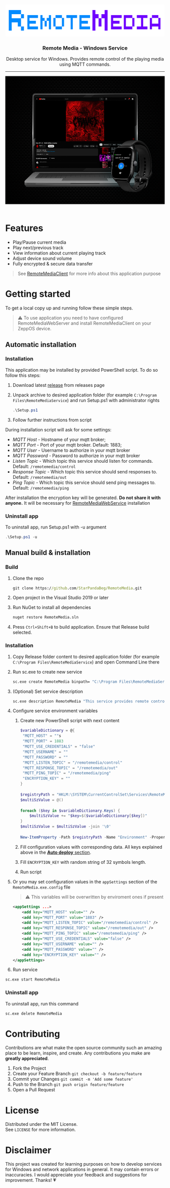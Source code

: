 <br />
<p align="center">
  <a href="https://github.com/StarPandaBeg/RemoteMedia">
    <img src=".github/logo.png" alt="Logo" width="600" height="102">
  </a>

  <h3 align="center">Remote Media - Windows Service</h3>

  <p align="center">
    Desktop service for Windows. Provides remote control of the playing media using MQTT commands.
  </p>
</p>

---

<div align="center">
  <img src=".github/promo.png" alt="" width="600" height="405">
</div>
<br/>

# Features

- Play/Pause current media
- Play next/previous track
- View information about current playing track
- Adjust device sound volume
- Fully encrypted & secure data transfer

> See [RemoteMediaClient](https://github.com/StarPandaBeg/RemoteMediaClient) for more info about this application purpose

# Getting started

To get a local copy up and running follow these simple steps.

> ⚠️ To use application you need to have configured RemoteMediaWebServer and install RemoteMediaClient on your ZeppOS device.

## Automatic installation

### Installation

This application may be installed by provided PowerShell script. To do so follow this steps:

1. Download latest [release](https://github.com/StarPandaBeg/RemoteMedia/releases/latest) from releases page
1. Unpack archive to desired application folder (for example `C:\Program Files\RemoteMediaService`) and run Setup.ps1 with administrator rights

   ```powershell
   .\Setup.ps1
   ```

1. Follow further instructions from script

During installation script will ask for some settings:

- _MQTT Host_ - Hostname of your mqtt broker;
- _MQTT Port_ - Port of your mqtt broker. Default: 1883;
- _MQTT User_ - Username to authorize in your mqtt broker
- _MQTT Password_ - Password to authorize in your mqtt broker
- _Listen Topic_ - Which topic this service should listen for commands. Default: `/remotemedia/control`
- _Response Topic_ - Which topic this service should send responses to. Default: `/remotemedia/out`
- _Ping Topic_ - Which topic this service should send ping messages to. Default: `/remotemedia/ping`

After installation the encryption key will be generated. **Do not share it with anyone.** It will be necessary for [RemoteMediaWebService](https://github.com/StarPandaBeg/RemoteMediaWebService) installation

### Uninstall app

To uninstall app, run Setup.ps1 with -u argument

```powershell
.\Setup.ps1 -u
```

## Manual build & installation

### Build

1. Clone the repo

   ```cmd
   git clone https://github.com/StarPandaBeg/RemoteMedia.git
   ```

1. Open project in the Visual Studio 2019 or later
1. Run NuGet to install all dependencies
   ```cmd
   nuget restore RemoteMedia.sln
   ```
1. Press `Ctrl+Shift+B` to build application. Ensure that Release build selected.

### Installation

1.  Copy Release folder content to desired application folder (for example `C:\Program Files\RemoteMediaService`) and open Command Line there
1.  Run sc.exe to create new service

    ```cmd
    sc.exe create RemoteMedia binpath= "C:\Program Files\RemoteMediaService\RemoteMedia.exe" start= auto displayname= "RemoteMedia Service"
    ```

1.  (Optional) Set service description

    ```cmd
    sc.exe description RemoteMedia "This service provides remote control of the playing media using MQTT commands."
    ```

1.  Configure service environment variables

    1. Create new PowerShell script with next content

       ```powershell
       $variableDictionary = @{
        "MQTT_HOST" = ""s
        "MQTT_PORT" = 1883
        "MQTT_USE_CREDENTIALS" = "false"
        "MQTT_USERNAME" = ""
        "MQTT_PASSWORD" = ""
        "MQTT_LISTEN_TOPIC" = "/remotemedia/control"
        "MQTT_RESPONSE_TOPIC" = "/remotemedia/out"
        "MQTT_PING_TOPIC" = "/remotemedia/ping"
        "ENCRYPTION_KEY" = ""
       }

       $registryPath = "HKLM:\SYSTEM\CurrentControlSet\Services\RemoteMedia"
       $multiSzValue = @()

       foreach ($key in $variableDictionary.Keys) {
           $multiSzValue += "$key=$($variableDictionary[$key])"
       }
       $multiSzValue = $multiSzValue -join '\0'

       New-ItemProperty -Path $registryPath -Name "Environment" -PropertyType MultiString -Value $multiSzValue
       ```

    1. Fill configuration values with corresponding data. All keys explained above in the [**Auto deploy** section](#auto-deploy).

    1. Fill `ENCRYPTION_KEY` with random string of 32 symbols length.

    1. Run script

1.  Or you may set configuration values in the `appSettings` section of the `RemoteMedia.exe.config` file

    > ⚠️ This variables will be overwritten by enviroment ones if present

    ```xml
    <appSettings ...>
        <add key="MQTT_HOST" value="" />
        <add key="MQTT_PORT" value="1883" />
        <add key="MQTT_LISTEN_TOPIC" value="/remotemedia/control" />
        <add key="MQTT_RESPONSE_TOPIC" value="/remotemedia/out" />
        <add key="MQTT_PING_TOPIC" value="/remotemedia/ping" />
        <add key="MQTT_USE_CREDENTIALS" value="false" />
        <add key="MQTT_USERNAME" value="" />
        <add key="MQTT_PASSWORD" value="" />
        <add key="ENCRYPTION_KEY" value="" />
    </appSettings>
    ```

1.  Run service

```cmd
sc.exe start RemoteMedia
```

### Uninstall app

To uninstall app, run this command

```cmd
sc.exe delete RemoteMedia
```

# Contributing

Contributions are what make the open source community such an amazing place to be learn, inspire, and create. Any contributions you make are **greatly appreciated**.

1. Fork the Project
2. Create your Feature Branch
   `git checkout -b feature/feature`
3. Commit your Changes
   `git commit -m 'Add some feature'`
4. Push to the Branch
   `git push origin feature/feature`
5. Open a Pull Request

# License

Distributed under the MIT License.  
See `LICENSE` for more information.

# Disclaimer

This project was created for learning purposes on how to develop services for Windows and network applications in general. It may contain errors or inaccuracies. I would appreciate your feedback and suggestions for improvement. Thanks! 💗
